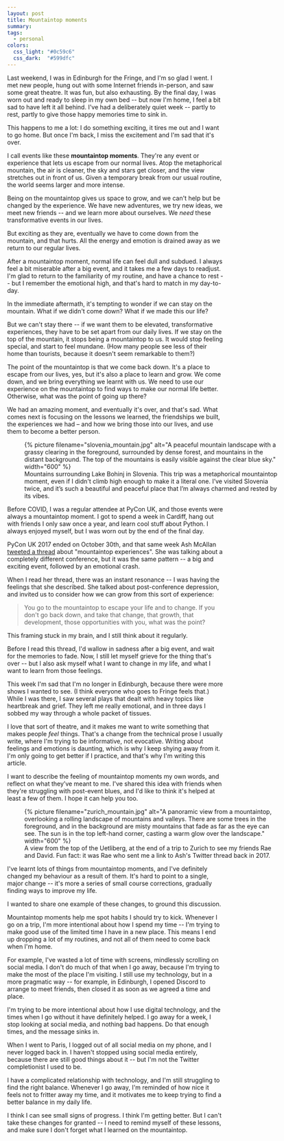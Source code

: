 ```yaml
---
layout: post
title: Mountaintop moments
summary:
tags:
  - personal
colors:
  css_light: "#0c59c6"
  css_dark:  "#599dfc"
---
```

Last weekend, I was in Edinburgh for the Fringe, and I'm so glad I went.
I met new people, hung out with some Internet friends in-person, and saw some great theatre.
It was fun, but also exhausting.
By the final day, I was worn out and ready to sleep in my own bed -- but now I'm home, I feel a bit sad to have left it all behind.
I've had a deliberately quiet week -- partly to rest, partly to give those happy memories time to sink in.

This happens to me a lot: I do something exciting, it tires me out and I want to go home.
But once I'm back, I miss the excitement and I'm sad that it's over.

I call events like these **mountaintop moments**.
They're any event or experience that lets us escape from our normal lives.
Atop the metaphorical mountain, the air is cleaner, the sky and stars get closer, and the view stretches out in front of us.
Given a temporary break from our usual routine, the world seems larger and more intense.

Being on the mountaintop gives us space to grow, and we can't help but be changed by the experience.
We have new adventures, we try new ideas, we meet new friends -- and we learn more about ourselves.
We *need* these transformative events in our lives.

But exciting as they are, eventually we have to come down from the mountain, and that hurts.
All the energy and emotion is drained away as we return to our regular lives.

After a mountaintop moment, normal life can feel dull and subdued.
I always feel a bit miserable after a big event, and it takes me a few days to readjust.
I'm glad to return to the familiarity of my routine, and have a chance to rest -- but I remember the emotional high, and that's hard to match in my day-to-day.

In the immediate aftermath, it's tempting to wonder if we can stay on the mountain.
What if we didn't come down?
What if we made this our life?

But we can't stay there -- if we want them to be elevated, transformative experiences, they have to be set apart from our daily lives.
If we stay on the top of the mountain, it stops being a mountaintop to us.
It would stop feeling special, and start to feel mundane.
(How many people see less of their home than tourists, because it doesn't seem remarkable to them?)

The point of the mountaintop is that we come back down.
It's a place to escape from our lives, yes, but it's also a place to learn and grow.
We come down, and we bring everything we learnt with us.
We need to use our experience on the mountaintop to find ways to make our normal life better.
Otherwise, what was the point of going up there?

We had an amazing moment, and eventually it's over, and that's sad.
What comes next is focusing on the lessons we learned, the friendships we built, the experiences we had – and how we bring those into our lives, and use them to become a better person.

<figure style="width: 600px;">
  {%
    picture
    filename="slovenia_mountain.jpg"
    alt="A peaceful mountain landscape with a grassy clearing in the foreground, surrounded by dense forest, and mountains in the distant background.
    The top of the mountains is easily visible against the clear blue sky."
    width="600"
  %}
  <figcaption>
    Mountains surrounding Lake Bohinj in Slovenia.
    This trip was a metaphorical mountaintop moment, even if I didn't climb high enough to make it a literal one.
    I’ve visited Slovenia twice, and it’s such a beautiful and peaceful place that I’m always charmed and rested by its vibes.
  </figcaption>
</figure>

Before COVID, I was a regular attendee at PyCon UK, and those events were always a mountaintop moment.
I got to spend a week in Cardiff, hang out with friends I only saw once a year, and learn cool stuff about Python.
I always enjoyed myself, but I was worn out by the end of the final day.

PyCon UK 2017 ended on October 30th, and that same week Ash McAllan [tweeted a thread][twitter] about "mountaintop experiences".
She was talking about a completely different conference, but it was the same pattern -- a big and exciting event, followed by an emotional crash.

When I read her thread, there was an instant resonance -- I was having the feelings that she described.
She talked about post-conference depression, and invited us to consider how we can grow from this sort of experience:

> You go to the mountaintop to escape your life and to change.
> If you don't go back down, and take that change, that growth, that development, those opportunities with you, what was the point?

This framing stuck in my brain, and I still think about it regularly.

Before I read this thread, I'd wallow in sadness after a big event, and wait for the memories to fade.
Now, I still let myself grieve for the thing that's over -- but I also ask myself what I want to change in my life, and what I want to learn from those feelings.

This week I'm sad that I'm no longer in Edinburgh, because there were more shows I wanted to see.
(I think everyone who goes to Fringe feels that.)
While I was there, I saw several plays that dealt with heavy topics like heartbreak and grief.
They left me really emotional, and in three days I sobbed my way through a whole packet of tissues.

I love that sort of theatre, and it makes me want to write something that makes people *feel* things.
That's a change from the technical prose I usually write, where I'm trying to be informative, not evocative.
Writing about feelings and emotions is daunting, which is why I keep shying away from it.
I'm only going to get better if I practice, and that's why I'm writing this article.

I want to describe the feeling of mountaintop moments my own words, and reflect on what they’ve meant to me.
I've shared this idea with friends when they're struggling with post-event blues, and I'd like to think it's helped at least a few of them.
I hope it can help you too.

[twitter]: https://twitter.com/acegiak/status/924761539592065024

<figure style="width: 600px;">
  {%
    picture
    filename="zurich_mountain.jpg"
    alt="A panoramic view from a mountaintop, overlooking a rolling landscape of mountains and valleys. There are some trees in the foreground, and in the background are misty mountains that fade as far as the eye can see. The sun is in the top left-hand corner, casting a warm glow over the landscape."
    width="600"
  %}
  <figcaption>
    A view from the top of the Uetliberg, at the end of a trip to Zurich to see my friends Rae and David.
    Fun fact: it was Rae who sent me a link to Ash's Twitter thread back in 2017.
  </figcaption>
</figure>

I've learnt lots of things from mountaintop moments, and I've definitely changed my behaviour as a result of them.
It's hard to point to a single, major change -- it's more a series of small course corrections, gradually finding ways to improve my life.

I wanted to share one example of these changes, to ground this discussion.

Mountaintop moments help me spot habits I should try to kick.
Whenever I go on a trip, I'm more intentional about how I spend my time -- I'm trying to make good use of the limited time I have in a new place.
This means I end up dropping a lot of my routines, and not all of them need to come back when I'm home.

For example, I've wasted a lot of time with screens, mindlessly scrolling on social media.
I don't do much of that when I go away, because I'm trying to make the most of the place I'm visiting.
I still use my technology, but in a more pragmatic way -- for example, in Edinburgh, I opened Discord to arrange to meet friends, then closed it as soon as we agreed a time and place.

I'm trying to be more intentional about how I use digital technology, and the times when I go without it have definitely helped.
I go away for a week, I stop looking at social media, and nothing bad happens.
Do that enough times, and the message sinks in.

When I went to Paris, I logged out of all social media on my phone, and I never logged back in.
I haven't stopped using social media entirely, because there are still good things about it -- but I'm not the Twitter completionist I used to be.

I have a complicated relationship with technology, and I'm still struggling to find the right balance.
Whenever I go away, I'm reminded of how nice it feels not to fritter away my time, and it motivates me to keep trying to find a better balance in my daily life.

I think I can see small signs of progress.
I think I'm getting better.
But I can't take these changes for granted -- I need to remind myself of these lessons, and make sure I don't forget what I learned on the mountaintop.
